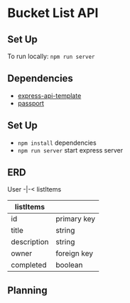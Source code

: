 # Bucket List API

## Set Up
To run locally: `npm run server`

## Dependencies

- [express-api-template](https://git.generalassemb.ly/ga-wdi-boston/express-api-template/)
- [passport](https://www.npmjs.com/package/passport)
<!-- - [dotenv](https://github.com/motdotla/dotenv)
- [aws-sdk](https://www.npmjs.com/package/aws-sdk)
- [uuid](https://www.npmjs.com/package/uuid)
- [mime-type](https://www.npmjs.com/package/mime-types)
- [multer](https://github.com/expressjs/multer) -->

## Set Up

- `npm install` dependencies
- `npm run server` start express server

<!-- ### `.env` Setup

```
AWS_ACCESS_KEY_ID=???
AWS_SECRET_ACCESS_KEY=???
``` -->

## ERD

User -|-< listItems

| listItems   |             |
| ----------- | ----------- |
| id          | primary key |
| title       | string      |
| description | string      |
| owner       | foreign key |
| completed   | boolean     |

## Planning
